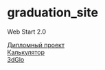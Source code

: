 # graduation_site
Web Start 2.0

[Дипломный проект](https://viperpredator1992.github.io/graduation/)<br>
[Калькулятор](https://viperpredator1992.github.io/calc/)<br>
[3dGlo](https://viperpredator1992.github.io/3dGlo/)<br>

